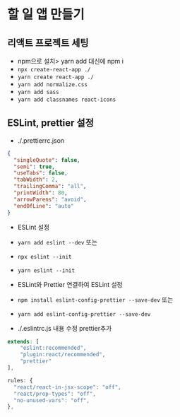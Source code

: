 # 할 일 앱 만들기
## 리액트 프로젝트 세팅

- npm으로 설치> yarn add 대신에 npm i
- `npx create-react-app ./`
- `yarn create react-app ./`
- `yarn add normalize.css`
- `yarn add sass`
- `yarn add classnames react-icons`

## ESLint, prettier 설정

- ./.prettierrc.json

```json
{
  "singleQuote": false,
  "semi": true,
  "useTabs": false,
  "tabWidth": 2,
  "trailingComma": "all",
  "printWidth": 80,
  "arrowParens": "avoid",
  "endOfLine": "auto"
}
```

- ESLint 설정
- `yarn add eslint --dev` 또는
- `npx eslint --init`
- `yarn eslint --init`

- ESLint와 Prettier 연결하여 ESLint 설정
- `npm install eslint-config-prettier --save-dev` 또는
- `yarn add eslint-config-prettier --save-dev`

- ./.eslintrc.js 내용 수정 prettier추가

```js
extends: [
    "eslint:recommended",
    "plugin:react/recommended",
    "prettier"
],
```
```js
rules: {
  "react/react-in-jsx-scope": "off",
  "react/prop-types": "off",
  "no-unused-vars": "off",
},
```

